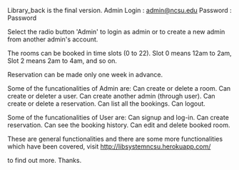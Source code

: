 Library_back is the final version. Admin Login : admin@ncsu.edu Password : Password

Select the radio button 'Admin' to login as admin or to create a new admin from another admin's account.

The rooms can be booked in time slots (0 to 22). Slot 0 means 12am to 2am, Slot 2 means 2am to 4am, and so on.

Reservation can be made only one week in advance.

Some of the funcationalities of Admin are: Can create or delete a room. Can create or deleter a user. Can create another admin (through user). Can create or delete a reservation. Can list all the bookings. Can logout.

Some of the funcationalities of User are: Can signup and log-in. Can create reservation. Can see the booking history. Can edit and delete booked room.

These are general functionalities and there are some more functionalities which have been covered, visit http://libsystemncsu.herokuapp.com/

to find out more. Thanks.
